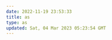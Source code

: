 ```yaml
---
date: 2022-11-19 23:53:33
title: as
type: as
updated: Sat, 04 Mar 2023 05:23:54 GMT
---
```

<!DOCTYPE html
    PUBLIC "-//W3C//DTD XHTML 1.0 Transitional//EN" "http://www.w3.org/TR/xhtml1/DTD/xhtml1-transitional.dtd
<meta http-equiv="Content-Type" content="text/html;charset=UTF-8" /


<html xmlns="http://www.w3.org/1999/xhtml">
<head>
    <meta http-equiv="Content-Type" content="text/html; charset=gb2312" />
    <title>倒计时</title>
    <script language="javascript" type="text/javascript">
        var interval = 1000;
        function ShowCountDown(year, month, day, divname) {
            var now = new Date();
            var endDate = new Date(year, month - 1, day);
            var leftTime = endDate.getTime() - now.getTime();
            var leftsecond = parseInt(leftTime / 1000);
            //var day1=parseInt(leftsecond/(24*60*60*6));
            var day1 = Math.floor(leftsecond / (60 * 60 * 24));
            var hour = Math.floor((leftsecond - day1 * 24 * 60 * 60) / 3600);
            var minute = Math.floor((leftsecond - day1 * 24 * 60 * 60 - hour * 3600) / 60);
            var second = Math.floor(leftsecond - day1 * 24 * 60 * 60 - hour * 3600 - minute * 60);
            var cc = document.getElementById(divname);
            cc.innerHTML = "距离" + year + "年" + month + "月" + day + "日还有：" + day1 + "天" + hour + "小时" + minute + "分" + second + "秒";
        }
        window.setInterval(function () { ShowCountDown(2023, 3, 10, 'divdown1'); }, interval);
    </script>
</head>
    <body>
    <div id="divdown1"></div>
</body>
</html>
